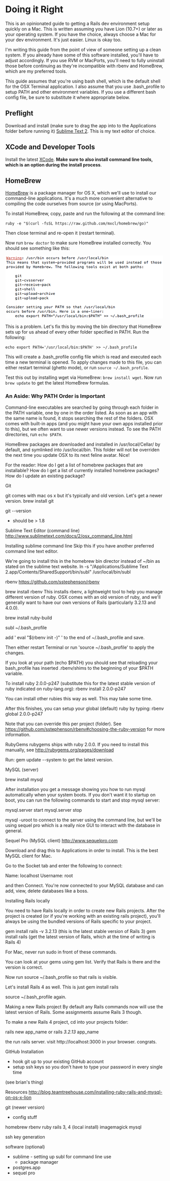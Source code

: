 # Doing it Right

This is an opinionated guide to getting a Rails dev environment setup quickly on a Mac. This is written assuming you have Lion (10.7+) or later as your operating system.
If you have the choice, always choose a Mac for your dev environment. It's just easier. Linux is okay too.

I'm writing this guide from the point of view of someone setting up a clean system. If you already have some of this software installed, you'll have to adjust accordingly. If you use RVM or MacPorts, you'll need to fully uninstall those before continuing as they're incompatible with rbenv and HomeBrew, which are my preferred tools.

This guide assumes that you're using bash shell, which is the default shell for the OSX Terminal application. I also assume that you use .bash_profile to setup PATH and other environment variables. If you use a different bash config file, be sure to substitute it where appropriate below.

## Preflight

Download and install (make sure to drag the app into to the Applications folder before running it) [Sublime Text 2](http://www.sublimetext.com/2). This is my text editor of choice.


## XCode and Developer Tools

Install the latest [XCode](https://developer.apple.com/xcode/). **Make sure to also install command line tools, which is an option during the install process**.


## HomeBrew

[HomeBrew](http://brew.sh/) is a package manager for OS X, which we'll use to install our command-line applications. It's a much more convenient alternative to compiling the code ourselves from source (or using MacPorts).

To install HomeBrew, copy, paste and run the following at the command line:
```
ruby -e "$(curl -fsSL https://raw.github.com/mxcl/homebrew/go)"
```

Then close terminal and re-open it (restart terminal).

Now run ```brew doctor``` to make sure HomeBrew installed correctly. You should see something like this:

![Running brew doctor](assets/homebrew.png)

This is a problem. Let's fix this by moving the bin directory that HomeBrew sets up for us ahead of every other folder specified in PATH. Run the following:

```
echo export PATH='/usr/local/bin:$PATH' >> ~/.bash_profile
```
This will create a .bash_profile config file which is read and executed each time a new terminal is opened. To apply changes made to this file, you can either restart terminal (ghetto mode), or run ```source ~/.bash_profile```.

Test this out by installing wget via HomeBrew: ```brew install wget```.
Now run ```brew update``` to get the latest HomeBrew formulas.


### An Aside: Why PATH Order is Important

Command-line executables are searched by going through each folder in the PATH variable, one by one in the order listed. As soon as an app with the same name is found, it stops searching the rest of the folders. OSX comes with built-in apps (and you might have your own apps installed prior to this), but we often want to use newer versions instead. To see the PATH directories, run ```echo $PATH```.

HomeBrew packages are downloaded and installed in /usr/local/Cellar/ by default, and symlinked into /usr/local/bin. This folder will not be overriden the next time you update OSX to its next feline avatar. Nice!


For the reader:
How do I get a list of homebrew packages that are installable?
How do I get a list of currently installed homebrew packages?
How do I update an existing package?

Git

git comes with mac os x but it's typically and old version. Let's get a newer version.
brew install git

git --version
  * should be > 1.8

Sublime Text Editor (command line)
http://www.sublimetext.com/docs/2/osx_command_line.html

Installing sublime command line
Skip this if you have another preferred command line text editor.

We're going to install this in the homebrew bin director instead of ~/bin as stated on the sublime text website.
ln -s "/Applications/Sublime Text 2.app/Contents/SharedSupport/bin/subl" /usr/local/bin/subl


rbenv
https://github.com/sstephenson/rbenv

brew install rbenv
This installs rbenv, a lightweight tool to help you manage different version of ruby. OSX comes with an old version of ruby, and we'll generally want to have our own versions of Rails (particularly 3.2.13 and 4.0.0).

brew install ruby-build

subl ~/.bash_profile

add ' eval "$(rbenv init -)" ' to the end of ~/.bash_profile and save.

Then either restart Terminal or run 'source ~/.bash_profile' to apply the changes.

If you look at your path (echo $PATH) you should see that reloading your bash_profile has inserted .rbenv/shims to the beginning of your $PATH variable.

To install ruby 2.0.0-p247 (substitute this for the latest stable version of ruby indicated on ruby-lang.org):
rbenv install 2.0.0-p247

You can install other rubies this way as well. This may take some time.

After this finishes, you can setup your global (default) ruby by typing:
rbenv global 2.0.0-p247

Note that you can override this per project (folder). See https://github.com/sstephenson/rbenv#choosing-the-ruby-version for more information.


RubyGems
rubygems ships with ruby 2.0.0. If you need to install this manually, see http://rubygems.org/pages/download

Run:
gem update --system to get the latest version.


MySQL (server)

brew install mysql

After installation you get a message showing you how to run mysql automatically when your system boots. If you don't want it to startup on boot, you can run the following commands to start and stop mysql server:

mysql.server start
mysql.server stop

mysql -uroot to connect to the server using the command line, but we'll be using sequel pro which is a really nice GUI to interact with the database in general.


Sequel Pro (MySQL client)
http://www.sequelpro.com

Download and drag this to Applications in order to install.
This is the best MySQL client for Mac.

Go to the Socket tab and enter the following to connect:

Name: localhost
Username: root

and then Connect. You're now connected to your MySQL database and can add, view, delete databases like a boss.



Installing Rails locally

You need to have Rails locally in order to create new Rails projects. After the project is created (or if you're working with an existing rails project), you'll always be using the bundled versions of Rails specific to your project.

gem install rails -v 3.2.13 (this is the latest stable version of Rails 3)
gem install rails (get the latest version of Rails, which at the time of writing is Rails 4)

For Mac, never run sudo in front of these commands.

You can look at your gems using gem list. Verify that Rails is there and the version is correct.

Now run source ~/.bash_profile so that rails is visible.

Let's install Rails 4 as well. This is just
gem install rails

source ~/.bash_profile again.


Making a new Rails project
By default any Rails commands now will use the latest version of Rails. Some assignments assume Rails 3 though.

To make a new Rails 4 project, cd into your projects folder:

rails new app_name
or
rails _3.2.13_ app_name


the run rails server. visit http://localhost:3000 in your browser. congrats.


GitHub Installation
* hook git up to your existing GitHub account
* setup ssh keys so you don't have to type your password in every single time

(see brian's thing)


Resources
http://blog.teamtreehouse.com/installing-ruby-rails-and-mysql-on-os-x-lion


git (newer version)
  * config stuff

homebrew
rbenv
ruby
rails 3, 4 (local install)
imagemagick
mysql



ssh key generation


software (optional)

* sublime - setting up subl for command line use
  * package manager
* postgres.app
* sequel pro